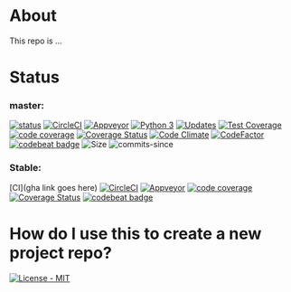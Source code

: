 # About
This repo is ...

# Status

### master:
[![status](https://travis-ci.org/reactive-firewall/pak.svg?branch=master)](https://travis-ci.org/reactive-firewall/pak)
[![CircleCI](https://circleci.com/gh/reactive-firewall/pak/tree/master.svg?style=svg)](https://circleci.com/gh/reactive-firewall/pak/tree/master)
[![Appveyor](https://ci.appveyor.com/api/projects/status/pak/branch/master?svg=true)](https://ci.appveyor.com/project/reactive-firewall/pak/branch/master)
[![Python 3](https://pyup.io/repos/github/reactive-firewall/pak/python-3-shield.svg)](https://pyup.io/repos/github/reactive-firewall/pak/)
[![Updates](https://pyup.io/repos/github/reactive-firewall/pak/shield.svg)](https://pyup.io/repos/github/reactive-firewall/pak/)
[![Test Coverage](https://api.codeclimate.com/v1/badges/pak/test_coverage)](https://codeclimate.com/github/reactive-firewall/pak/test_coverage)
[![code coverage](https://codecov.io/gh/reactive-firewall/pak/branch/master/graph/badge.svg)](https://codecov.io/gh/reactive-firewall/pak/branch/master/)
[![Coverage Status](https://coveralls.io/repos/github/reactive-firewall/pak/badge.svg?branch=master)](https://coveralls.io/github/reactive-firewall/pak?branch=master)
[![Code Climate](https://codeclimate.com/github/reactive-firewall/pak/badges/gpa.svg)](https://codeclimate.com/github/reactive-firewall/pak)
[![CodeFactor](https://www.codefactor.io/repository/github/reactive-firewall/pak/badge)](https://www.codefactor.io/repository/github/reactive-firewall/pak)
[![codebeat badge](https://codebeat.co/badges/da1d8064-5736-49fd-9d61-d046aca38afb)](https://codebeat.co/projects/github-com-reactive-firewall-pak-master)
![Size](https://img.shields.io/github/languages/code-size/reactive-firewall/pak.svg)
![commits-since](https://img.shields.io/github/commits-since/reactive-firewall/pak/stable.svg?maxAge=9000)

### Stable:
[CI](gha link goes here)
[![CircleCI](https://circleci.com/gh/reactive-firewall/pak/tree/stable.svg?style=svg)](https://circleci.com/gh/reactive-firewall/pak/tree/stable)
[![Appveyor](https://ci.appveyor.com/api/projects/status/6gggp1wpbnnjokm4/branch/stable?svg=true)](https://ci.appveyor.com/project/reactive-firewall/pak/branch/stable)
[![code coverage](https://codecov.io/gh/reactive-firewall/pak/branch/stable/graph/badge.svg)](https://codecov.io/gh/reactive-firewall/pak/branch/stable/)
[![Coverage Status](https://coveralls.io/repos/github/reactive-firewall/pak/badge.svg?branch=stable)](https://coveralls.io/github/reactive-firewall/pak?branch=stable)
[![codebeat badge](https://codebeat.co/badges/87520e4a-6d24-4e98-a61e-6e9efc58f783)](https://codebeat.co/projects/github-com-reactive-firewall-pak-stable)

# How do I use this to create a new project repo?


[![License - MIT](https://img.shields.io/github/license/reactive-firewall/pak.svg?maxAge=2592000)](https://github.com/reactive-firewall/pak/blob/stable/LICENSE.md)

